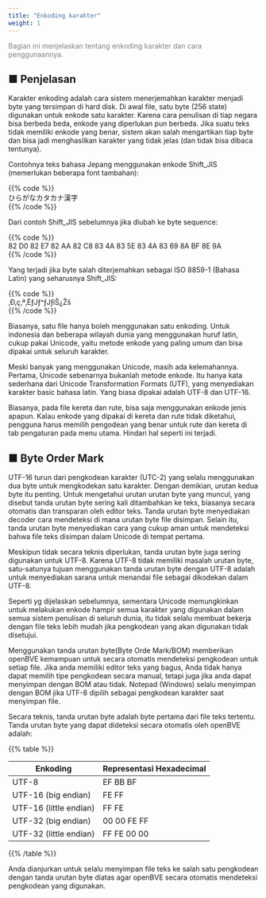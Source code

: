 ```yaml
---
title: "Enkoding karakter"
weight: 1
---
```


<font color="Gray">Bagian ini menjelaskan tentang enkoding karakter dan cara penggunaannya.</font>

■ Penjelasan
------

Karakter enkoding adalah cara sistem menerjemahkan karakter menjadi byte yang tersimpan di hard disk. Di awal file, satu byte (256 state) digunakan untuk enkode satu karakter. Karena cara penulisan di tiap negara bisa berbeda beda, enkode yang diperlukan pun berbeda. Jika suatu teks tidak memiliki enkode yang benar, sistem akan salah mengartikan tiap byte dan bisa jadi menghasilkan karakter yang tidak jelas (dan tidak bisa dibaca tentunya).

Contohnya teks bahasa Jepang menggunakan enkode Shift_JIS (memerlukan beberapa font tambahan):

{{% code %}}  
ひらがなカタカナ漢字  
{{% /code %}}

Dari contoh Shift_JIS sebelumnya jika diubah ke byte sequence:

{{% code %}}  
82 D0 82 E7 82 AA 82 C8 83 4A 83 5E 83 4A 83 69 8A BF 8E 9A  
{{% /code %}}

Yang terjadi jika byte salah diterjemahkan sebagai ISO 8859-1 (Bahasa Latin) yang seharusnya Shift_JIS:

{{% code %}}  
‚Ð‚ç‚ª‚ÈƒJƒ^ƒJƒiŠ¿Žš  
{{% /code %}}

Biasanya, satu file hanya boleh menggunakan satu enkoding. Untuk indonesia dan beberapa wilayah dunia yang menggunakan huruf latin, cukup pakai Unicode, yaitu metode enkode yang paling umum dan bisa dipakai untuk seluruh karakter.

Meski banyak yang menggunakan Unicode, masih ada kelemahannya. Pertama, Unicode sebenarnya bukanlah metode enkode. Itu hanya kata sederhana dari Unicode Transformation Formats (UTF), yang menyediakan karakter basic bahasa latin. Yang biasa dipakai adalah UTF-8 dan UTF-16.

Biasanya, pada file kereta dan rute, bisa saja menggunakan enkode jenis apapun. Kalau enkode yang dipakai di kereta dan rute tidak diketahui, pengguna harus memilih pengodean yang benar untuk rute dan kereta di tab pengaturan pada menu utama. Hindari hal seperti ini terjadi.

## ■ Byte Order Mark

UTF-16 turun dari pengkodean karakter (UTC-2) yang selalu menggunakan dua byte untuk mengkodekan satu karakter. Dengan demikian, urutan kedua byte itu penting. Untuk mengetahui urutan urutan byte yang muncul, yang disebut tanda urutan byte sering kali ditambahkan ke teks, biasanya secara otomatis dan transparan oleh editor teks. Tanda urutan byte menyediakan decoder cara mendeteksi di mana urutan byte file disimpan. Selain itu, tanda urutan byte menyediakan cara yang cukup aman untuk mendeteksi bahwa file teks disimpan dalam Unicode di tempat pertama.

Meskipun tidak secara teknis diperlukan, tanda urutan byte juga sering digunakan untuk UTF-8. Karena UTF-8 tidak memiliki masalah urutan byte, satu-satunya tujuan menggunakan tanda urutan byte dengan UTF-8 adalah untuk menyediakan sarana untuk menandai file sebagai dikodekan dalam UTF-8.

Seperti yg dijelaskan sebelumnya, sementara Unicode memungkinkan untuk melakukan enkode hampir semua karakter yang digunakan dalam semua sistem penulisan di seluruh dunia, itu tidak selalu membuat bekerja dengan file teks lebih mudah jika pengkodean yang akan digunakan tidak disetujui.

Menggunakan tanda urutan byte(Byte Orde Mark/BOM) memberikan openBVE kemampuan untuk secara otomatis mendeteksi pengkodean untuk setiap file. Jika anda memiliki editor teks yang bagus, Anda tidak hanya dapat memilih tipe pengkodean secara manual, tetapi juga jika anda dapat menyimpan dengan BOM atau tidak. Notepad (Windows) selalu menyimpan dengan BOM jika UTF-8 dipilih sebagai pengkodean karakter saat menyimpan file.

Secara teknis, tanda urutan byte adalah byte pertama dari file teks tertentu. Tanda urutan byte yang dapat dideteksi secara otomatis oleh openBVE adalah:

{{% table %}}

| Enkoding               | Representasi Hexadecimal |
| ---------------------- | -------------------------- |
| UTF-8                  | EF BB BF                   |
| UTF-16 (big endian)    | FE FF                      |
| UTF-16 (little endian) | FF FE                      |
| UTF-32 (big endian)    | 00 00 FE FF                |
| UTF-32 (little endian) | FF FE 00 00                |

{{% /table %}}

Anda dianjurkan untuk selalu menyimpan file teks ke salah satu pengkodean dengan tanda urutan byte diatas agar openBVE secara otomatis mendeteksi pengkodean yang digunakan.